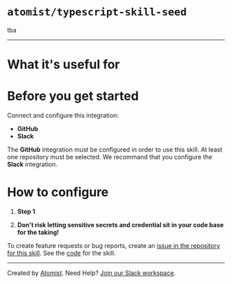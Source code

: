 # `atomist/typescript-skill-seed`

<!---atomist-skill-description:start--->

tba

<!---atomist-skill-description:end--->

---

<!---atomist-skill-readme:start--->

# What it's useful for

# Before you get started

Connect and configure this integration:

- **GitHub**
- **Slack**

The **GitHub** integration must be configured in order to use this skill. At least one repository must be selected.
We recommand that you configure the **Slack** integration.

# How to configure

1. **Step 1**

2. **Don't risk letting sensitive secrets and credential sit in your code base for the taking!**

To create feature requests or bug reports, create an [issue in the repository for this skill](https://github.com/atomist-seeds/typescript-skill-seed/issues).
See the [code](https://github.com/atomist-seeds/typescript-skill-seed) for the skill.

<!---atomist-skill-readme:end--->

---

Created by [Atomist][atomist].
Need Help? [Join our Slack workspace][slack].

[atomist]: https://atomist.com/ "Atomist - How Teams Deliver Software"
[slack]: https://join.atomist.com/ "Atomist Community Slack"
